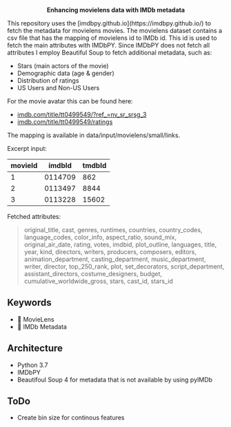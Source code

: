 <p align="center">
    <strong>Enhancing movielens data with IMDb metadata</strong>
</p>
This repository uses the [imdbpy.github.io](https://imdbpy.github.io/) to fetch the metadata for movielens movies. The movielens dataset contains
a csv file that has the mapping of movielens id to IMDb id. This id is used to fetch the main attributes with IMDbPY.
Since IMDbPY does not fetch all attributes I employ Beautiful Soup to fetch additional metadata, such as:

- Stars (main actors of the movie)
- Demographic data (age & gender)
- Distribution of ratings
- US Users and Non-US Users

For the movie avatar this can be found here:
- [imdb.com/title/tt0499549/?ref_=nv_sr_srsg_3](https://www.imdb.com/title/tt0499549/?ref_=nv_sr_srsg_3)
- [imdb.com/title/tt0499549/ratings](https://www.imdb.com/title/tt0499549/ratings)


The mapping is available in data/input/movielens/small/links.

Excerpt input:

| movieId | imdbId  | tmdbId  |
|---|---|---|
| 1  | 0114709  |  862 |
|  2 |  0113497 | 8844  |
|  3 | 0113228  | 15602  |

Fetched attributes:
<it>
> original_title, cast, genres, runtimes, countries, country_codes, language_codes, color_info, aspect_ratio, sound_mix, original_air_date, rating, votes, imdbid, plot_outline, languages, title, year, kind, directors, writers, producers, composers, editors, animation_department, casting_department, music_department, writer, director, top_250_rank, plot, set_decorators, script_department, assistant_directors, costume_designers, budget, cumulative_worldwide_gross, stars, cast_id, stars_id
</it>


## Keywords
- 🎥 MovieLens
- 👥 IMDb Metadata

## Architecture
- Python 3.7
- IMDbPY
- Beautifoul Soup 4 for metadata that is not available by using pyIMDb

## ToDo
- Create bin size for continous features
